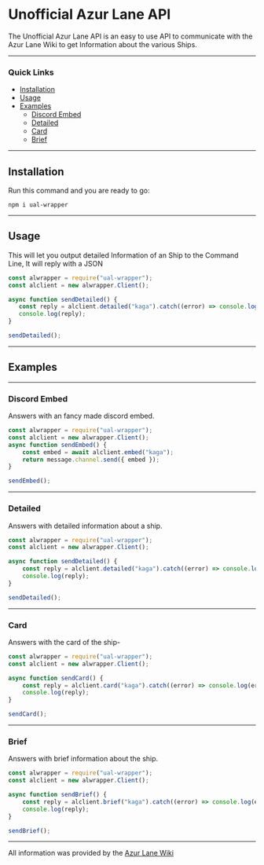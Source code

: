 # Unofficial Azur Lane API
The Unofficial Azur Lane API is an easy to use API to communicate with the Azur Lane Wiki to get Information about the various Ships.

---
### Quick Links
- [Installation](#Installation)
- [Usage](#Usage)
- [Examples](#Examples)
    - [Discord Embed](#Discord-Embed) 
    - [Detailed](#Detailed)
    - [Card](#Card)
    - [Brief](#Brief)

---

## Installation
Run this command and you are ready to go:
```
npm i ual-wrapper
```

---
 ## Usage
This will let you output detailed Information of an Ship to the Command Line, It will reply with a JSON
 ```js
const alwrapper = require("ual-wrapper");
const alclient = new alwrapper.Client();

async function sendDetailed() {
    const reply = alclient.detailed("kaga").catch((error) => console.log(error));
    console.log(reply);
}

sendDetailed();
 ```
---
## Examples
---
### Discord Embed
Answers with an fancy made discord embed.
```js
const alwrapper = require("ual-wrapper");
const alclient = new alwrapper.Client();
async function sendEmbed() {
    const embed = await alclient.embed("kaga");
    return message.channel.send({ embed });
}

sendEmbed();
```
---
### Detailed
Answers with detailed information about a ship.
```js
const alwrapper = require("ual-wrapper");
const alclient = new alwrapper.Client();

async function sendDetailed() {
    const reply = alclient.detailed("kaga").catch((error) => console.log(error));
    console.log(reply);
}

sendDetailed();
```
---
### Card
Answers with the card of the ship-
```js
const alwrapper = require("ual-wrapper");
const alclient = new alwrapper.Client();

async function sendCard() {
    const reply = alclient.card("kaga").catch((error) => console.log(error));
    console.log(reply);
}

sendCard();

```
---
### Brief
Answers with brief information about the ship.
```js
const alwrapper = require("ual-wrapper");
const alclient = new alwrapper.Client();

async function sendBrief() {
    const reply = alclient.brief("kaga").catch((error) => console.log(error));
    console.log(reply);
}

sendBrief();
```





---
All information was provided by the [Azur Lane Wiki](http://azurlane.koumakan.jp/)